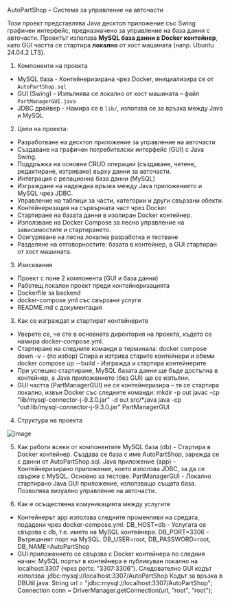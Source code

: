 AutoPartShop – Система за управление на авточасти

Този проект представлява Java десктоп приложение със Swing графичен интерфейс, предназначено за управление на база данни с авточасти. Проектът използва **MySQL база данни в Docker контейнер**, като GUI частта се стартира **локално** от хост машината (напр. Ubuntu 24.04.2 LTS).

1. Компоненти на проекта                                                                

- MySQL база - Контейнеризирана чрез Docker, инициализира се от `AutoPartShop.sql`     
- GUI (Swing) - Изпълнява се локално от хост машината – файл `PartManagerGUI.java`       
- JDBC драйвер - Намира се в `lib/`, използва се за връзка между Java и MySQL     
       
2. Цели на проекта: 
- Разработване на десктоп приложение за управление на авточасти
- Създаване на графичен потребителски интерфейс (GUI) с Java Swing.
- Поддръжка на основни CRUD операции (създаване, четене, редактиране, изтриване) върху данни за авточасти.
- Интеграция с релационна база данни (MySQL)
- Изграждане на надеждна връзка между Java приложението и MySQL чрез JDBC.
- Управление на таблици за части, категории и други свързани обекти.
- Контейнеризация на сървърната част чрез Docker
- Стартиране на базата данни в изолиран Docker контейнер.
- Използване на Docker Compose за лесно управление на зависимостите и стартирането.
- Осигуряване на лесна локална разработка и тестване
- Разделяне на отговорностите: базата в контейнер, а GUI стартиран от хост машината.

3. Изисквания
- Проект с поне 2 компонента (GUI и база данни)
- Работещ локален проект преди контейнеризацията
- Dockerfile за backend 
- docker-compose.yml със свързани услуги
- README.md с документация

3. Как се изграждат и стартират контейнерите
- Уверете се, че сте в основната директория на проекта, където се намира docker-compose.yml.
- Стартиране на следните команди в терминала:
docker compose down -v - (по избор) Спира и изтрива старите контейнери и обеми
docker compose up --build -  Изгражда и стартира контейнерите
- При успешно стартиране, MySQL базата данни ще бъде достъпна в контейнер, а Java приложението (без GUI) ще се изпълни.
- GUI частта (PartManagerGUI) не се контейнеризира – тя се стартира локално, извън Docker със следните команди: 
mkdir -p out
javac -cp "lib/mysql-connector-j-9.3.0.jar" -d out src/*.java
java -cp "out:lib/mysql-connector-j-9.3.0.jar" PartManagerGUI

4. Структура на проекта


![image](https://github.com/user-attachments/assets/f5889dde-3637-4f1b-9e69-4edf34cf9e3e)




5. Как работи всеки от компонентите
MySQL база (db) - Стартира в Docker контейнер. Създава се база с име AutoPartShop, зарежда се с данни от AutoPartShop.sql.
Java приложение (app) - Контейнеризирано приложение, което използва JDBC, за да се свърже с MySQL. Основно за тестове.
PartManagerGUI - Локално стартирано Java GUI приложение, използващо същата база. Позволява визуално управление на авточасти.

6. Как е осъществена комуникацията между услугите
- Контейнерът app използва следните променливи на средата, подадени чрез docker-compose.yml:
DB_HOST=db - Услугата се свързва с db, т.е. името на MySQL контейнера.
DB_PORT=3306 - Вътрешният порт на MySQL.
DB_USER=root, DB_PASSWORD=root, DB_NAME=AutoPartShop
- GUI приложението се свързва с Docker контейнера по следния начин:
MySQL портът в контейнера е публикуван локално на localhost:3307 (чрез ports: "3307:3306").
Следователно GUI кодът използва: jdbc:mysql://localhost:3307/AutoPartShop
Кодът за връзка в DBUtil.java: 
String url = "jdbc:mysql://localhost:3307/AutoPartShop";
Connection conn = DriverManager.getConnection(url, "root", "root");
